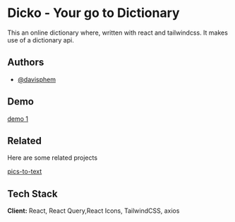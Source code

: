 
# Dicko - Your go to Dictionary

This an online dictionary where, written with react and tailwindcss. It makes use of a dictionary api.

## Authors

- [@davisphem](https://www.github.com/jay-davisphem)


## Demo

[demo 1](https://dicko.vercel.app)
## Related

Here are some related projects

[pics-to-text](https://github.com/jay-davisphem/pics-to-text)


## Tech Stack

**Client:** React, React Query,React Icons, TailwindCSS, axios

